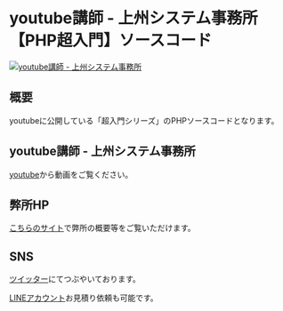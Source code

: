 # youtube講師 - 上州システム事務所【PHP超入門】ソースコード


[![youtube講師 - 上州システム事務所](https://user-images.githubusercontent.com/84372249/126953905-88b7cae2-b808-4770-9327-7b3fabe68a48.png)](https://www.youtube.com/channel/UC2Ph_wEU8d9Qu_nXjeOhpDA)


## 概要
youtubeに公開している「超入門シリーズ」のPHPソースコードとなります。


## youtube講師 - 上州システム事務所
[youtube](https://www.youtube.com/channel/UC2Ph_wEU8d9Qu_nXjeOhpDA)から動画をご覧ください。


## 弊所HP
[こちらのサイト](https://joshu-sys.com/)で弊所の概要等をご覧いただけます。


## SNS
[ツイッター](https://twitter.com/joshu_sys)にてつぶやいております。

[LINEアカウント](https://lin.ee/oh5hISJ![github_logo](https://user-images.githubusercontent.com/84372249/126953726-17997119-5294-4fcd-bd48-16709a3b3b70.png)
)お見積り依頼も可能です。
